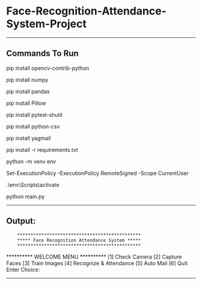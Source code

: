 # Face-Recognition-Attendance-System-Project
--------------------------------------------------------------------------------------------------------
Commands To Run
--------------------------------------------------------------------------------------------------------

pip install opencv-contrib-python

pip install numpy

pip install pandas

pip install Pillow

pip install pytest-shutil

pip install python-csv

pip install yagmail

pip install -r requirements.txt

python -m venv env

Set-ExecutionPolicy -ExecutionPolicy RemoteSigned -Scope CurrentUser

.\env\Scripts\activate

python main.py


--------------------------------------------------------------------------------------------------------
Output:
--------------------------------------------------------------------------------------------------------



        **********************************************
        ***** Face Recognition Attendance System *****
        **********************************************

********** WELCOME MENU **********
[1] Check Camera
[2] Capture Faces
[3] Train Images
[4] Recognize & Attendance
[5] Auto Mail
[6] Quit
Enter Choice:


--------------------------------------------------------------------------------------------------------

